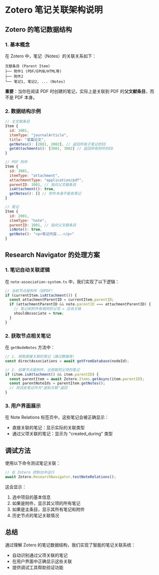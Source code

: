 # Zotero 笔记关联架构说明

## Zotero 的笔记数据结构

### 1. 基本概念

在 Zotero 中，笔记（Notes）的关联关系如下：

```
文献条目 (Parent Item)
├── 附件1 (PDF/EPUB/HTML等)
├── 附件2
└── 笔记1, 笔记2, ... (Notes)
```

**重要**：当你在阅读 PDF 时创建的笔记，实际上是关联到 PDF 的**父文献条目**，而不是 PDF 本身。

### 2. 数据结构示例

```javascript
// 主文献条目
Item {
  id: 1001,
  itemType: "journalArticle",
  title: "某篇论文",
  getNotes(): [2001, 2002], // 返回所有子笔记的ID
  getAttachments(): [3001, 3002] // 返回所有附件的ID
}

// PDF 附件
Item {
  id: 3001,
  itemType: "attachment",
  attachmentType: "application/pdf",
  parentID: 1001, // 指向父文献条目
  isAttachment(): true,
  getNotes(): [] // 附件本身不能有笔记
}

// 笔记
Item {
  id: 2001,
  itemType: "note",
  parentID: 1001, // 指向父文献条目
  isNote(): true,
  getNote(): "<p>笔记内容...</p>"
}
```

## Research Navigator 的处理方案

### 1. 笔记自动关联逻辑

在 `note-association-system.ts` 中，我们实现了以下逻辑：

```typescript
// 当前节点是附件（如PDF）
if (currentItem.isAttachment()) {
  const attachmentParentID = currentItem.parentID;
  if (attachmentParentID && note.parentID === attachmentParentID) {
    // 笔记和附件有相同的父项 = 应该关联
    shouldAssociate = true;
  }
}
```

### 2. 获取节点相关笔记

在 `getNodeNotes` 方法中：

```typescript
// 1. 获取直接关联的笔记（通过数据库）
const directAssociations = await getFromDatabase(nodeId);

// 2. 如果节点是附件，也获取同父项的笔记
if (item.isAttachment() && item.parentID) {
  const parentItem = await Zotero.Items.getAsync(item.parentID);
  const parentNoteIds = parentItem.getNotes();
  // 将这些笔记作为"虚拟关联"返回
}
```

### 3. 用户界面展示

在 Note Relations 标签页中，这些笔记会被正确显示：

- 直接关联的笔记：显示实际的关联类型
- 通过父项关联的笔记：显示为 "created_during" 类型

## 调试方法

使用以下命令测试笔记关联：

```javascript
// 在 Zotero 控制台中运行
await Zotero.ResearchNavigator.testNoteRelations();
```

这会显示：

1. 选中项目的基本信息
2. 如果是附件，显示其父项的所有笔记
3. 如果是主条目，显示其所有笔记和附件
4. 历史节点的笔记关联情况

## 总结

通过理解 Zotero 的笔记数据结构，我们实现了智能的笔记关联系统：

- 自动识别通过父项关联的笔记
- 在用户界面中正确显示这些关联
- 提供调试工具帮助验证功能

